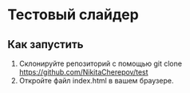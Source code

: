  # Тестовый слайдер

   ## Как запустить

   1. Склонируйте репозиторий с помощью git clone https://github.com/NikitaCherepov/test
   2. Откройте файл index.html в вашем браузере.
